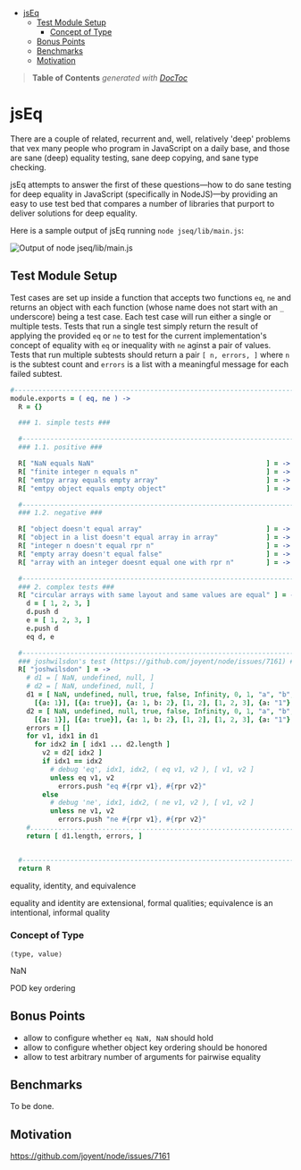 

- [jsEq](#jseq)
	- [Test Module Setup](#test-module-setup)
		- [Concept of Type](#concept-of-type)
	- [Bonus Points](#bonus-points)
	- [Benchmarks](#benchmarks)
	- [Motivation](#motivation)

> **Table of Contents**  *generated with [DocToc](http://doctoc.herokuapp.com/)*


# jsEq

There are a couple of related, recurrent and, well, relatively 'deep' problems that vex many people who
program in JavaScript on a daily base, and those are sane (deep) equality testing, sane deep copying, and
sane type checking.

jsEq attempts to answer the first of these questions—how to do sane testing for deep
equality in JavaScript (specifically in NodeJS)—by providing an easy to use test bed that compares a number
of libraries that purport to deliver solutions for deep equality.



Here is a sample output of jsEq running `node jseq/lib/main.js`:

![Output of `node jseq/lib/main.js`](https://github.com/loveencounterflow/jseq/raw/master/._art/Screen%20Shot%202014-06-03%20at%2016.48.01.png)

## Test Module Setup

Test cases are set up inside a function that accepts two functions `eq`, `ne` and returns an object with
each function (whose name does not start with an `_` underscore) being a test case. Each test case will run
either a single or multiple tests. Tests that run a single test simply return the result of applying the
provided `eq` or `ne` to test for the current implementation's concept of equality with `eq` or inequality
with `ne` aginst a pair of values. Tests that run multiple subtests should return a pair `[ n, errors, ]`
where `n` is the subtest count and `errors` is a list with a meaningful message for each failed subtest.

```coffeescript
#-----------------------------------------------------------------------------------------------------------
module.exports = ( eq, ne ) ->
  R = {}

  ### 1. simple tests ###

  #---------------------------------------------------------------------------------------------------------
  ### 1.1. positive ###

  R[ "NaN equals NaN"                                           ] = -> eq NaN, NaN
  R[ "finite integer n equals n"                                ] = -> eq 1234, 1234
  R[ "emtpy array equals empty array"                           ] = -> eq [], []
  R[ "emtpy object equals empty object"                         ] = -> eq {}, {}

  #---------------------------------------------------------------------------------------------------------
  ### 1.2. negative ###

  R[ "object doesn't equal array"                               ] = -> ne {}, []
  R[ "object in a list doesn't equal array in array"            ] = -> ne [{}], [[]]
  R[ "integer n doesn't equal rpr n"                            ] = -> ne 1234, '1234'
  R[ "empty array doesn't equal false"                          ] = -> ne [], false
  R[ "array with an integer doesnt equal one with rpr n"        ] = -> ne [ 3 ], [ '3' ]

  #---------------------------------------------------------------------------------------------------------
  ### 2. complex tests ###
  R[ "circular arrays with same layout and same values are equal" ] = ->
    d = [ 1, 2, 3, ]
    d.push d
    e = [ 1, 2, 3, ]
    e.push d
    eq d, e

  #---------------------------------------------------------------------------------------------------------
  ### joshwilsdon's test (https://github.com/joyent/node/issues/7161) ###
  R[ "joshwilsdon" ] = ->
    # d1 = [ NaN, undefined, null, ]
    # d2 = [ NaN, undefined, null, ]
    d1 = [ NaN, undefined, null, true, false, Infinity, 0, 1, "a", "b", {a: 1}, {a: "a"},
      [{a: 1}], [{a: true}], {a: 1, b: 2}, [1, 2], [1, 2, 3], {a: "1"}, {a: "1", b: "2"} ]
    d2 = [ NaN, undefined, null, true, false, Infinity, 0, 1, "a", "b", {a: 1}, {a: "a"},
      [{a: 1}], [{a: true}], {a: 1, b: 2}, [1, 2], [1, 2, 3], {a: "1"}, {a: "1", b: "2"} ]
    errors = []
    for v1, idx1 in d1
      for idx2 in [ idx1 ... d2.length ]
        v2 = d2[ idx2 ]
        if idx1 == idx2
          # debug 'eq', idx1, idx2, ( eq v1, v2 ), [ v1, v2 ]
          unless eq v1, v2
            errors.push "eq #{rpr v1}, #{rpr v2}"
        else
          # debug 'ne', idx1, idx2, ( ne v1, v2 ), [ v1, v2 ]
          unless ne v1, v2
            errors.push "ne #{rpr v1}, #{rpr v2}"
    #.......................................................................................................
    return [ d1.length, errors, ]


  #---------------------------------------------------------------------------------------------------------
  return R
```


equality, identity, and equivalence

equality and identity are extensional, formal qualities; equivalence is an intentional, informal
quality

### Concept of Type


`⟨type, value⟩`

NaN

POD key ordering

## Bonus Points

* allow to configure whether `eq NaN, NaN` should hold
* allow to configure whether object key ordering should be honored
* allow to test arbitrary number of arguments for pairwise equality

## Benchmarks

To be done.

## Motivation

https://github.com/joyent/node/issues/7161